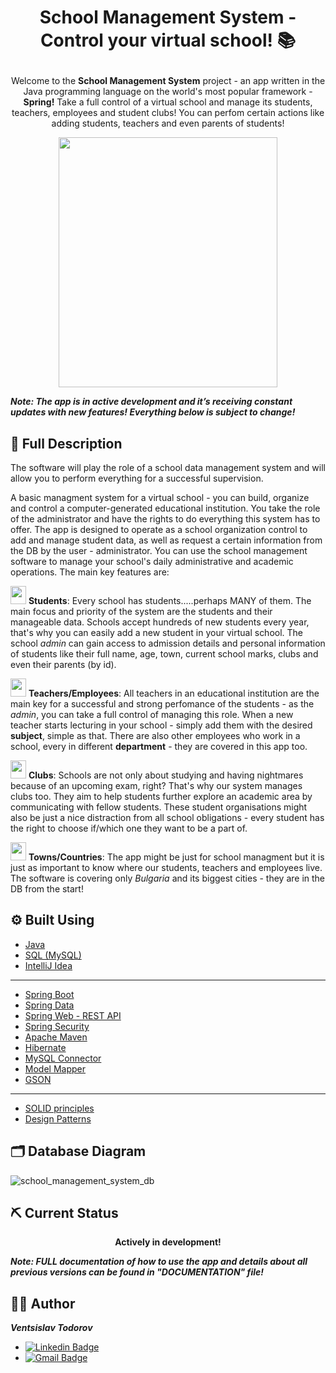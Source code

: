 # <p align="center"> School Management System - Control your virtual school! 📚

<p align="center"> 
Welcome to the <b>School Management System</b> project - an app written in the Java programming language on the world's most popular framework - <b>Spring!</b> Take a full control of a virtual school and manage its students, teachers, employees and student clubs! You can perfom certain actions like adding students, teachers and even parents of students!
<p>

<p align="center">
<img src="https://user-images.githubusercontent.com/107515077/210149454-ede5495c-601b-42b1-90b3-6ec4c105a15c.png" width="350" height="400">
<p>

<b><i>Note: The app is in active development and it’s receiving constant updates with new features! Everything below is subject to change!</b></i>

## 📝 Full Description
The software will play the role of a school data management system and will allow you to perform everything for a successful supervision. <br>

A basic managment system for a virtual school - you can build, organize and control a computer-generated educational institution. You take the role of the administrator and have the rights to do everything this system has to offer. The app is designed to operate as a school organization control to add and manage student data, as well as request a certain information from the DB by the user - administrator. You can use the school management software to manage your school's daily administrative and academic operations. The main key features are: <br>

<img src="https://user-images.githubusercontent.com/107515077/210184123-b55d3426-b056-4107-9037-4b09058e3c2c.png" width="25" height="29" > <b>Students</b>: Every school has students.....perhaps MANY of them. The main focus and priority of the system are the students and their manageable data. Schools accept hundreds of new students every year, that's why you can easily add a new student in your virtual school. The school <i>admin</i> can gain access to admission details and personal information of students like their full name, age, town, current school marks, clubs and even their parents (by id). <br>

<img src="https://user-images.githubusercontent.com/107515077/210184202-9ecd2224-dcfc-4489-be83-1b684887ed91.png" width="25" height="29" > <b>Teachers/Employees</b>: All teachers in an educational institution are the main key for a successful and strong perfomance of the students - as the <i>admin</i>, you can take a full control of managing this role. When a new teacher starts lecturing in your school - simply add them with the desired <b>subject</b>, simple as that. There are also other employees who work in a school, every in different <b>department</b> - they are covered in this app too. <br>

<img src="https://user-images.githubusercontent.com/107515077/210184220-38cf0372-1bf6-478b-9037-50a138073016.png" width="25" height="29" > <b>Clubs</b>: Schools are not only about studying and having nightmares because of an upcoming exam, right? That's why our system manages clubs too. They aim to help students further explore an academic area by communicating with fellow students. These student organisations might also be just a nice distraction from all school obligations - every student has the right to choose if/which one they want to be a part of. <br>

<img src="https://user-images.githubusercontent.com/107515077/210184269-2e1962ae-5e83-4021-88ba-f7430f460e72.png" width="25" height="29" > <b>Towns/Countries</b>: The app might be just for school managment but it is just as important to know where our students, teachers and employees live. The software is covering only <i>Bulgaria</i> and its biggest cities - they are in the DB from the start!<br>
  
## ⚙ Built Using
* [Java](https://www.java.com/en)
* [SQL (MySQL)](https://mysql.com)
* [IntelliJ Idea](https://www.jetbrains.com/idea)
---
* [Spring Boot](https://spring.io/projects/spring-boot)
* [Spring Data](https://spring.io/projects/spring-data)
* [Spring Web - REST API](https://spring.io/projects/spring-data-rest)
* [Spring Security](https://spring.io/projects/spring-security)
* [Apache Maven](https://maven.apache.org)
* [Hibernate](https://hibernate.org)
* [MySQL Connector](https://www.mysql.com/products/connector)
* [Model Mapper](https://modelmapper.org)
* [GSON](https://github.com/google/gson)
---
* [SOLID principles](https://www.baeldung.com/solid-principles)
* [Design Patterns](https://refactoring.guru/design-patterns)
  
## 🗂 Database Diagram
![school_management_system_db](https://user-images.githubusercontent.com/107515077/210186832-8aa7fefe-8614-46aa-8d07-cf795e847c3a.png)

## ⛏ Current Status
<p align="center">
<b>Actively in development!</b>

<b><i> Note: FULL documentation of how to use the app and details about all previous versions can be found in "DOCUMENTATION" file!</b></i>
<p>
  
## 👨‍💻 Author
<b><i>Ventsislav Todorov</b></i>
* [![Linkedin Badge](https://img.shields.io/badge/LinkedIn-0077B5?style=for-the-badge&logo=linkedin&logoColor=white)](https://www.linkedin.com/in/ventsislav-todorov-835b61252)
* <a href = "mailto: vntodorov02@gmail.com">![Gmail Badge](https://img.shields.io/badge/Gmail-D14836?style=for-the-badge&logo=gmail&logoColor=white)</a>
